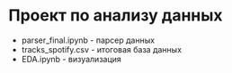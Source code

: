 # Проект по анализу данных
* parser_final.ipynb - парсер данных
* tracks_spotify.csv - итоговая база данных
* EDA.ipynb - визуализация
